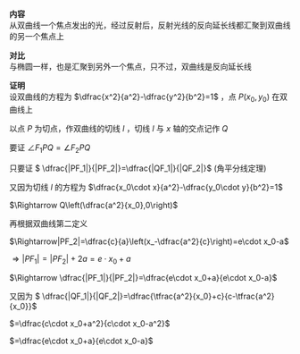 **内容**  
从双曲线一个焦点发出的光，经过反射后，反射光线的反向延长线都汇聚到双曲线的另一个焦点上  
  
**对比**  
与椭圆一样，也是汇聚到另外一个焦点，只不过，双曲线是反向延长线  
  
**证明**  
设双曲线的方程为 $\dfrac{x^2}{a^2}-\dfrac{y^2}{b^2}=1$ ，点 $P(x_0,y_0)$ 在双曲线上  
  
以点 $P$ 为切点，作双曲线的切线 $l$ ，切线 $l$ 与 $x$ 轴的交点记作 $Q$  
  
要证 $\angle F_1PQ=\angle F_2PQ$  
  
只要证 $ \dfrac{|PF_1|}{|PF_2|}=\dfrac{|QF_1|}{|QF_2|}$ (角平分线定理)  
  
又因为切线 $l$ 的方程为 $\dfrac{x_0\cdot x}{a^2}-\dfrac{y_0\cdot y}{b^2}=1$  
  
$\Rightarrow Q\left(\dfrac{a^2}{x_0},0\right)$  
  
再根据双曲线第二定义  
  
$\Rightarrow|PF_2|=\dfrac{c}{a}\left(x_-\dfrac{a^2}{c}\right)=e\cdot x_0-a$  
  
$\Rightarrow|PF_1|=|PF_2|+2a=e\cdot x_0+a$  
  
$\Rightarrow \dfrac{|PF_1|}{|PF_2|}=\dfrac{e\cdot x_0+a}{e\cdot x_0-a}$  
  
又因为 $ \dfrac{|QF_1|}{|QF_2|}=\dfrac{\tfrac{a^2}{x_0}+c}{c-\tfrac{a^2}{x_0}}$  
  
$=\dfrac{c\cdot x_0+a^2}{c\cdot x_0-a^2}$  
  
$=\dfrac{e\cdot x_0+a}{e\cdot x_0-a}$  
